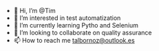 - 👋 Hi, I’m @Tim
- 👀 I’m interested in test automatization 
- 🌱 I’m currently learning Pytho and Selenium
- 💞️ I’m looking to collaborate on quality assurance 
- 📫 How to reach me talbornoz@outlook.es

<!---
timimpact/timimpact is a ✨ special ✨ repository because its `README.md` (this file) appears on your GitHub profile.
You can click the Preview link to take a look at your changes.
--->
